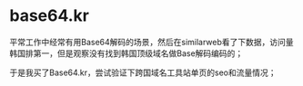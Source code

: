 # base64.kr

平常工作中经常有用Base64解码的场景，然后在similarweb看了下数据，访问量韩国排第一，但是观察没有找到韩国顶级域名做Base解码编码的；

于是我买了Base64.kr，尝试验证下跨国域名工具站单页的seo和流量情况；
